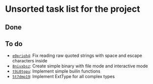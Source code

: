 # Unsorted task list for the project

## Done


## To do

  - [`e0priph4`](todo/e0priph4.md): Fix reading raw quoted strings with space and escape characters inside
  - [`8nivxbsz`](todo/8nivxbsz.md): Create simple binary with file mode and interactive mode
  - [`t9i0tgpu`](todo/t9i0tgpu.md): Implement simple builin functions
  - [`5t7dmp19`](todo/5t7dmp19.md): Implement ExtType for all complex types
